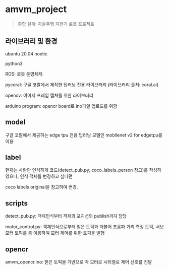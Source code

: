 # amvm_project

> 종합 설계: 자율주행 자판기 로봇 프로젝트

## 라이브러리 및 환경
ubuntu 20.04 noetic

python3

ROS: 로봇 운영체제

pycoral: 구글 코랄에서 제작한 딥러닝 전용 라이브러리 (라이브러리 출처: coral.ai)

opencv: 이미지 프레임 캡쳐를 위한 라이브러리

arduino program: opencr board로 ino파일 업로드를 위함

## model
구글 코랄에서 제공하는 edge tpu 전용 딥러닝 모델인 mobilenet v2 for edgetpu를 이용

## label
현재는 사람만 인식하게 코드(detect_pub.py, coco_labels_person 참고)를 작성하였으나, 인식 객체를 변경하고 싶다면

coco labels original을 참고하여 변경.

## scripts
detect_pub.py: 객체인식부터 객체의 포지션의 publish까지 담당

motor_control.py: 객체인식으로부터 얻은 토픽과 더불어 초음파 거리 측정 토픽, 서보모터 토픽를 총 이용하여 모터 제어를 위한 토픽을 발행

## opencr
amvm_opencr.ino: 받은 토픽을 기반으로 각 모터로 시리얼로 제어 신호를 전달


